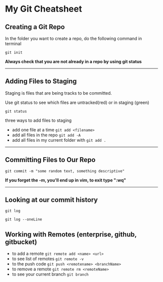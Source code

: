 # My Git Cheatsheet

## Creating a Git Repo

In the folder you want to create a repo, do the following command in terminal

```
git init
```

**Always check that you are not already in a repo by using git status**

---

## Adding Files to Staging

Staging is files that are being tracks to be committed.

Use git status to see which files are untracked(red) or in staging (green)

```
git status
```

three ways to add files to staging

- add one file at a time `git add <filename>`
- add all files in the repo `git add -A`
- add all files in my current folder with `git add .`

---

## Committing Files to Our Repo

```
git commit -m "some random text, something descriptive"
```

**If you forget the -m, you'll end up in vim, to exit type ":wq"**

---

## Looking at our commit history

```
git log
```

```
git log --oneLine
```

## Working with Remotes (enterprise, github, gitbucket)

- to add a remote `git remote add <name> <url>`
- to see list of remotes `git remote -v`
- to the push code `git push <remotename> <branchName>`
- to remove a remote `git remote rm <remoteName>`
- to see your current branch `git branch`
